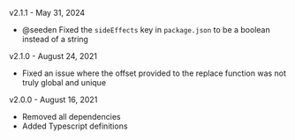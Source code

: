 v2.1.1 - May 31, 2024
- @seeden Fixed the `sideEffects` key in `package.json` to be a boolean instead of a string

v2.1.0 - August 24, 2021

- Fixed an issue where the offset provided to the replace function was not truly global and unique

v2.0.0 - August 16, 2021

- Removed all dependencies
- Added Typescript definitions